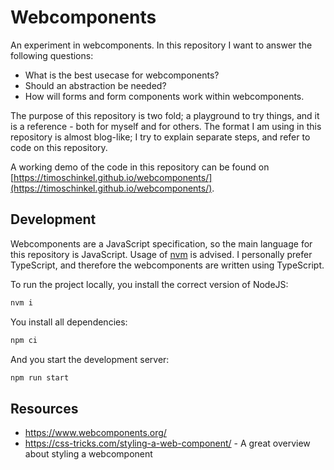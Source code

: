 # Webcomponents

An experiment in webcomponents. In this repository I want to answer the following questions:
- What is the best usecase for webcomponents?
- Should an abstraction be needed?
- How will forms and form components work within webcomponents.

The purpose of this repository is two fold; a playground to try things, and it is a reference - both for myself and for others. The format I am using in this repository is almost blog-like; I try to explain separate steps, and refer to code on this repository.

A working demo of the code in this repository can be found on [https://timoschinkel.github.io/webcomponents/](https://timoschinkel.github.io/webcomponents/).

## Development
Webcomponents are a JavaScript specification, so the main language for this repository is JavaScript. Usage of [nvm](https://github.com/nvm-sh/nvm) is advised. I personally prefer TypeScript, and therefore the webcomponents are written using TypeScript.

To run the project locally, you install the correct version of NodeJS:

```bash
nvm i
```

You install all dependencies:

```bash
npm ci
```

And you start the development server:

```bash
npm run start
```

## Resources
- https://www.webcomponents.org/
- https://css-tricks.com/styling-a-web-component/ - A great overview about styling a webcomponent
